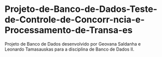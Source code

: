 # Projeto-de-Banco-de-Dados-Teste-de-Controle-de-Concorr-ncia-e-Processamento-de-Transa-es
Projeto de Banco de Dados desenvolvido por Geovana Saldanha e Leonardo Tamasauskas para a disciplina de Banco de Dados II.
